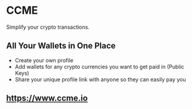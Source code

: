 # CCME

Simplify your crypto transactions.

## All Your Wallets in One Place

- Create your own profile
- Add wallets for any crypto currencies you want to get paid in (Public Keys)
- Share your unique profile link with anyone so they can easily pay you

## https://www.ccme.io